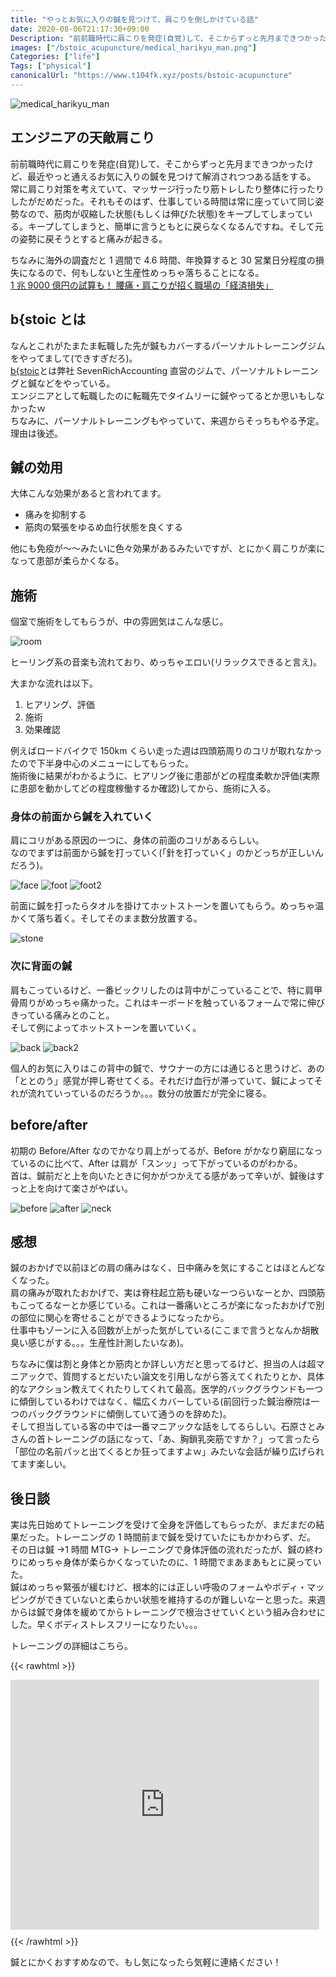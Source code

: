 ```yaml
---
title: "やっとお気に入りの鍼を見つけて、肩こりを倒しかけている話"
date: 2020-08-06T21:17:30+09:00
Description: "前前職時代に肩こりを発症(自覚)して、そこからずっと先月まできつかったけど、最近やっと通えるお気に入りの鍼を見つけて解消されつつある話をする"
images: ["/bstoic_acupuncture/medical_harikyu_man.png"]
Categories: ["life"]
Tags: ["physical"]
canonicalUrl: "https://www.t104fk.xyz/posts/bstoic-acupuncture"
---
```


![medical_harikyu_man](/bstoic_acupuncture/medical_harikyu_man.png)

## エンジニアの天敵肩こり

前前職時代に肩こりを発症(自覚)して、そこからずっと先月まできつかったけど、最近やっと通えるお気に入りの鍼を見つけて解消されつつある話をする。  
常に肩こり対策を考えていて、マッサージ行ったり筋トレしたり整体に行ったりしたがだめだった。それもそのはず、仕事している時間は常に座っていて同じ姿勢なので、筋肉が収縮した状態(もしくは伸びた状態)をキープしてしまっている。キープしてしまうと、簡単に言うともとに戻らなくなるんですね。そして元の姿勢に戻そうとすると痛みが起きる。

ちなみに海外の調査だと 1 週間で 4.6 時間、年換算すると 30 営業日分程度の損失になるので、何もしないと生産性めっちゃ落ちることになる。  
[1 兆 9000 億円の試算も！ 腰痛・肩こりが招く職場の「経済損失」](https://gooday.nikkei.co.jp/atcl/report/14/091100031/112200591/)

## b{stoic とは

なんとこれがたまたま転職した先が鍼もカバーするパーソナルトレーニングジムをやってまして(できすぎだろ)。  
[b{stoic](https://b-stoic.com/)とは弊社 SevenRichAccounting 直営のジムで、パーソナルトレーニングと鍼などをやっている。  
エンジニアとして転職したのに転職先でタイムリーに鍼やってるとか思いもしなかったｗ  
ちなみに、パーソナルトレーニングもやっていて、来週からそっちもやる予定。理由は後述。

## 鍼の効用

大体こんな効果があると言われてます。

- 痛みを抑制する
- 筋肉の緊張をゆるめ血行状態を良くする

他にも免疫が〜〜みたいに色々効果があるみたいですが、とにかく肩こりが楽になって患部が柔らかくなる。

## 施術

個室で施術をしてもらうが、中の雰囲気はこんな感じ。

![room](/bstoic_acupuncture/room.jpg)

ヒーリング系の音楽も流れており、めっちゃエロい(リラックスできると言え)。

大まかな流れは以下。

1. ヒアリング、評価
2. 施術
3. 効果確認

例えばロードバイクで 150km くらい走った週は四頭筋周りのコリが取れなかったので下半身中心のメニューにしてもらった。  
施術後に結果がわかるように、ヒアリング後に患部がどの程度柔軟か評価(実際に患部を動かしてどの程度稼働するか確認)してから、施術に入る。

### 身体の前面から鍼を入れていく

肩にコリがある原因の一つに、身体の前面のコリがあるらしい。  
なのでまずは前面から鍼を打っていく(「針を打っていく」のかどっちが正しいんだろう)。

![face](/bstoic_acupuncture/face.jpg)
![foot](/bstoic_acupuncture/foot.jpg)
![foot2](/bstoic_acupuncture/foot2.jpg)

前面に鍼を打ったらタオルを掛けてホットストーンを置いてもらう。めっちゃ温かくて落ち着く。そしてそのまま数分放置する。

![stone](/bstoic_acupuncture/stone.jpg)

### 次に背面の鍼

肩もこっているけど、一番ビックリしたのは背中がこっていることで、特に肩甲骨周りがめっちゃ痛かった。これはキーボードを触っているフォームで常に伸びきっている痛みとのこと。  
そして例によってホットストーンを置いていく。

![back](/bstoic_acupuncture/back.jpg)
![back2](/bstoic_acupuncture/back2.jpg)

個人的お気に入りはこの背中の鍼で、サウナーの方には通じると思うけど、あの「ととのう」感覚が押し寄せてくる。それだけ血行が滞っていて、鍼によってそれが流れていっているのだろうか。。。数分の放置だが完全に寝る。

## before/after

初期の Before/After なのでかなり肩上がってるが、Before がかなり窮屈になっているのに比べて、After は肩が「スンッ」って下がっているのがわかる。  
首は、鍼前だと上を向いたときに何かがつかえてる感があって辛いが、鍼後はすっと上を向けて楽さがやばい。

![before](/bstoic_acupuncture/before.jpg)
![after](/bstoic_acupuncture/after.jpg)
![neck](/bstoic_acupuncture/neck.jpg)

## 感想

鍼のおかげで以前ほどの肩の痛みはなく、日中痛みを気にすることはほとんどなくなった。  
肩の痛みが取れたおかげで、実は脊柱起立筋も硬いなーつらいなーとか、四頭筋もこってるなーとか感じている。これは一番痛いところが楽になったおかげで別の部位に関心を寄せることができるようになったから。  
仕事中もゾーンに入る回数が上がった気がしている(ここまで言うとなんか胡散臭い感じがする。。。生産性計測したいなあ)。

ちなみに僕は割と身体とか筋肉とか詳しい方だと思ってるけど、担当の人は超マニアックで、質問するとだいたい論文を引用しながら答えてくれたりとか、具体的なアクション教えてくれたりしてくれて最高。医学的バックグラウンドも一つに傾倒しているわけではなく、幅広くカバーしている(前回行った鍼治療院は一つのバックグラウンドに傾倒していて通うのを辞めた)。  
そして担当している客の中では一番マニアックな話をしてるらしい。石原さとみさんの首トレーニングの話になって、「あ、胸鎖乳突筋ですか？」って言ったら「部位の名前パッと出てくるとか狂ってますよｗ」みたいな会話が繰り広げられてます楽しい。

## 後日談

実は先日始めてトレーニングを受けて全身を評価してもらったが、まだまだの結果だった。トレーニングの 1 時間前まで鍼を受けていたにもかかわらず、だ。  
その日は鍼 →1 時間 MTG→ トレーニングで身体評価の流れだったが、鍼の終わりにめっちゃ身体が柔らかくなっていたのに、1 時間でまあまあもとに戻っていた。  
鍼はめっちゃ緊張が緩むけど、根本的には正しい呼吸のフォームやボディ・マッピングができていないと柔らかい状態を維持するのが難しいなーと思った。来週からは鍼で身体を緩めてからトレーニングで根治させていくという組み合わせにした。早くボディストレスフリーになりたい。。。

トレーニングの詳細はこちら。

{{< rawhtml >}}

<iframe class="note-embed" src="https://note.com/embed/notes/n82ae986e1a70" style="border: 0; display: block; max-width: 99%; width: 494px; padding: 0px; margin: 10px 0px; position: static; visibility: visible;" height="400"></iframe><script async src="https://note.com/scripts/embed.js" charset="utf-8"></script>
{{< /rawhtml >}}

鍼とにかくおすすめなので、もし気になったら気軽に連絡ください！
